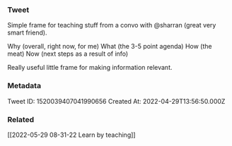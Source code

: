 ### Tweet
Simple frame for teaching stuff from a convo with @sharran (great very smart friend).

Why (overall, right now, for me)
What (the 3-5 point agenda)
How (the meat)
Now (next steps as a result of info)

Really useful little frame for making information relevant.

### Metadata
Tweet ID: 1520039407041990656
Created At: 2022-04-29T13:56:50.000Z

### Related
[[2022-05-29 08-31-22 Learn by teaching]]

